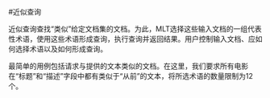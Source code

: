 #近似查询

近似查询查找“类似”给定文档集的文档。为此，MLT选择这些输入文档的一组代表性术语，使用这些术语形成查询，执行查询并返回结果。用户控制输入文档、应如何选择术语以及如何形成查询。



最简单的用例包括请求与提供的文本类似的文档。在这里，我们要求所有电影在“标题”和“描述”字段中都有类似于“从前”的文本，将所选术语的数量限制为12个。